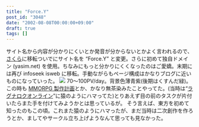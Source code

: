 ```yaml
---
title: "Force.Y"
post_id: "3048"
date: "2002-08-08T00:00:00+09:00"
draft: true
tags: []
---
```



サイト名から内容が分かりにくいとか発音が分からないとかよく言われるので、[さくら](http://www.sakura.ne.jp/)に移転ついでにサイト名を “Force.Y” と変更。さらに初めて独自ドメイン (yasim.net) を使用。ちなみにもっと分かりにくくなったのはご愛嬌。末期には再び infoseek isweb に移転。手動ながらもページ構成はかなりブログに近いものになっていった。  ![](https://danmaq.com/wp-content/uploads/1999/09/FY3.jpg) 70～100PV/day。背景色薄青紫(後期はくすんだ緑)。 この時も [MMORPG 製作計画](/tag/evil-kingdom)とか、かなり無茶染みたことやってた。(当時は“[ラグナロクオンライン](http://www.ragnarokonline.jp/)”に猿のようにハマってた)とりあえず目の前のタスクが片付いたらまた手を付けてみようかとは思っているが。 そう言えば、東方を初めて知ったのもこの頃。これまた猿のようにハマったが、まだ当時は二次創作を作ろうとか、ましてやサークル立ち上げようなんて思っても見なかった。
